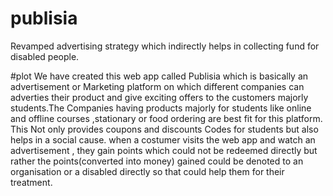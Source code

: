 # publisia
Revamped advertising strategy which indirectly helps in collecting fund for disabled people.
</br>

#plot
We have created this web app called Publisia which is basically an advertisement or Marketing platform on which different companies can adverties their product and give exciting offers to the customers majorly students.The Companies having products majorly for students like online and offline courses ,stationary or food ordering are best fit for this platform. This Not only provides coupons and discounts Codes for students but also helps in a social cause. when a costumer visits the web app and watch an advertisement , they gain points which could not be redeemed directly but rather the points(converted into money) gained could be denoted to an organisation or a disabled directly so  that could help them for their treatment.
